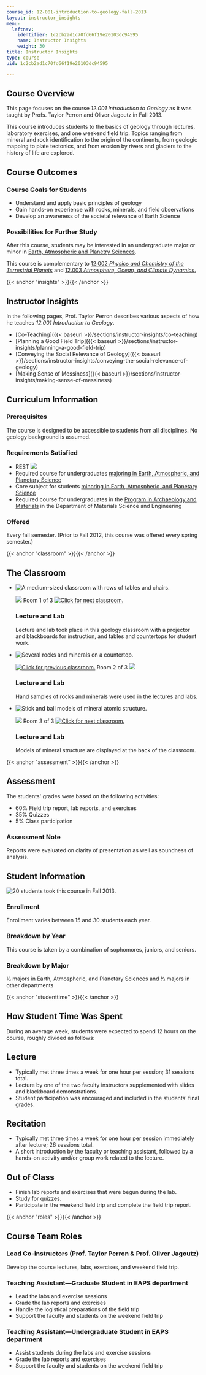 ```yaml
---
course_id: 12-001-introduction-to-geology-fall-2013
layout: instructor_insights
menu:
  leftnav:
    identifier: 1c2cb2ad1c70fd66f19e20103dc94595
    name: Instructor Insights
    weight: 30
title: Instructor Insights
type: course
uid: 1c2cb2ad1c70fd66f19e20103dc94595

---
```


Course Overview
---------------

This page focuses on the course _12.001 Introduction to Geology_ as it was taught by Profs. Taylor Perron and Oliver Jagoutz in Fall 2013.

This course introduces students to the basics of geology through lectures, laboratory exercises, and one weekend field trip. Topics ranging from mineral and rock identification to the origin of the continents, from geologic mapping to plate tectonics, and from erosion by rivers and glaciers to the history of life are explored.

Course Outcomes
---------------

### Course Goals for Students  

*   Understand and apply basic principles of geology
*   Gain hands-on experience with rocks, minerals, and field observations
*   Develop an awareness of the societal relevance of Earth Science

### Possibilities for Further Study

After this course, students may be interested in an undergraduate major or minor in [Earth, Atmospheric and Planetry Sciences](http://eapsweb.mit.edu).

This course is complementary to [12.002 _Physics and Chemistry of the Terrestrial Planets_](/courses/earth-atmospheric-and-planetary-sciences/12-002-physics-and-chemistry-of-the-terrestrial-planets-fall-2008/) and [12.003 _Atmosphere, Ocean, and Climate Dynamics_.](/courses/earth-atmospheric-and-planetary-sciences/12-003-atmosphere-ocean-and-climate-dynamics-fall-2008/)

{{< anchor "insights" >}}{{< /anchor >}}

Instructor Insights
-------------------

In the following pages, Prof. Taylor Perron describes various aspects of how he teaches _12.001 Introduction to Geology_.

*   [Co-Teaching]({{< baseurl >}}/sections/instructor-insights/co-teaching)
*   [Planning a Good Field Trip]({{< baseurl >}}/sections/instructor-insights/planning-a-good-field-trip)
*   [Conveying the Social Relevance of Geology]({{< baseurl >}}/sections/instructor-insights/conveying-the-social-relevance-of-geology)
*   [Making Sense of Messiness]({{< baseurl >}}/sections/instructor-insights/making-sense-of-messiness)

Curriculum Information
----------------------

### Prerequisites

The course is designed to be accessible to students from all disciplines. No geology background is assumed.

### Requirements Satisfied

*   REST ![](/images/educator/icon-question-rest.png)
*   Required course for undergraduates [majoring in Earth, Atmospheric, and Planetary Science](https://eapsweb.mit.edu/prospective-students/choosing-eaps-your-major)
*   Core subject for students [minoring in Earth, Atmospheric, and Planetary Science](https://eapsweb.mit.edu/)
*   Required course for undergraduates in the [Program in Archaeology and Materials](http://dmse.mit.edu/academics/undergraduate/degree-requirements/3c-program) in the Department of Materials Science and Engineering

### Offered

Every fall semester. (Prior to Fall 2012, this course was offered every spring semester.)

{{< anchor "classroom" >}}{{< /anchor >}}

The Classroom
-------------

*   ![A medium-sized classroom with rows of tables and chairs.](/coursemedia/12-001-introduction-to-geology-fall-2013/97a3d81d523a4c02b9b9029d302f783b_12-001_classroom-1.jpg)
    
    ![](/images/educator/classroom_prev.png) Room 1 of 3 [![Click for next classroom.](/images/educator/classroom_next.png)](#)
    
    ### Lecture and Lab
    
    Lecture and lab took place in this geology classroom with a projector and blackboards for instruction, and tables and countertops for student work.
    
*   ![Several rocks and minerals on a countertop.](/coursemedia/12-001-introduction-to-geology-fall-2013/9369d137371ad6bb413bd9f1d03a0fad_12-001_classroom-2.jpg)
    
    [![Click for previous classroom.](/images/educator/classroom_prev.png)](#) Room 2 of 3 ![](/images/educator/classroom_next.png)
    
    ### Lecture and Lab
    
    Hand samples of rocks and minerals were used in the lectures and labs.
    
*   ![Stick and ball models of mineral atomic structure.](/coursemedia/12-001-introduction-to-geology-fall-2013/bb55765b76e3cf50294d41ef55d3d091_12-001_classroom-3.jpg)
    
    ![](/images/educator/classroom_prev.png) Room 3 of 3 [![Click for next classroom.](/images/educator/classroom_next.png)](#)
    
    ### Lecture and Lab
    
    Models of mineral structure are displayed at the back of the classroom.
    

{{< anchor "assessment" >}}{{< /anchor >}}

Assessment
----------

The students' grades were based on the following activities:

- 60% Field trip report, lab reports, and exercises
- 35% Quizzes
- 5% Class participation


### Assessment Note
Reports were evaluated on clarity of presentation as well as soundness of analysis.

Student Information
-------------------

![20 students took this course in Fall 2013.](/coursemedia/12-001-introduction-to-geology-fall-2013/5f25559e94913a6a8708d0bff5661b1c_12-001_stat-students.png)

### Enrollment

Enrollment varies between 15 and 30 students each year.

### Breakdown by Year

This course is taken by a combination of sophomores, juniors, and seniors.

### Breakdown by Major

½ majors in Earth, Atmospheric, and Planetary Sciences and ½ majors in other departments

{{< anchor "studenttime" >}}{{< /anchor >}}

How Student Time Was Spent
--------------------------

During an average week, students were expected to spend 12 hours on the course, roughly divided as follows:

Lecture
-------

*   Typically met three times a week for one hour per session; 31 sessions total.
*   Lecture by one of the two faculty instructors supplemented with slides and blackboard demonstrations.
*   Student participation was encouraged and included in the students’ final grades.

Recitation
----------

*   Typically met three times a week for one hour per session immediately after lecture; 26 sessions total.
*   A short introduction by the faculty or teaching assistant, followed by a hands-on activity and/or group work related to the lecture.

Out of Class
------------

*   Finish lab reports and exercises that were begun during the lab.
*   Study for quizzes.
*   Participate in the weekend field trip and complete the field trip report.

{{< anchor "roles" >}}{{< /anchor >}}

Course Team Roles
-----------------

### Lead Co-instructors (Prof. Taylor Perron & Prof. Oliver Jagoutz)

Develop the course lectures, labs, exercises, and weekend field trip.

### Teaching Assistant—Graduate Student in EAPS department

*   Lead the labs and exercise sessions
*   Grade the lab reports and exercises
*   Handle the logistical preparations of the field trip
*   Support the faculty and students on the weekend field trip

### Teaching Assistant—Undergraduate Student in EAPS department

*   Assist students during the labs and exercise sessions
*   Grade the lab reports and exercises
*   Support the faculty and students on the weekend field trip